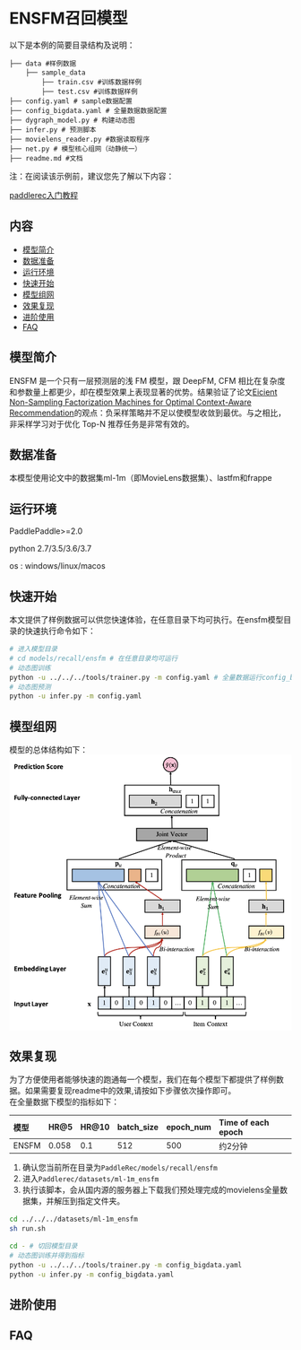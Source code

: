 # ENSFM召回模型

以下是本例的简要目录结构及说明： 

```
├── data #样例数据
    ├── sample_data
        ├── train.csv #训练数据样例
        ├── test.csv #训练数据样例
├── config.yaml # sample数据配置
├── config_bigdata.yaml # 全量数据数据配置
├── dygraph_model.py # 构建动态图
├── infer.py # 预测脚本
├── movielens_reader.py #数据读取程序
├── net.py # 模型核心组网（动静统一）
├── readme.md #文档
```

注：在阅读该示例前，建议您先了解以下内容：

[paddlerec入门教程](https://github.com/PaddlePaddle/PaddleRec/blob/master/README.md)

## 内容

- [模型简介](#模型简介)
- [数据准备](#数据准备)
- [运行环境](#运行环境)
- [快速开始](#快速开始)
- [模型组网](#模型组网)
- [效果复现](#效果复现)
- [进阶使用](#进阶使用)
- [FAQ](#FAQ)

## 模型简介
ENSFM 是一个只有一层预测层的浅 FM 模型，跟 DeepFM, CFM 相比在复杂度和参数量上都更少，却在模型效果上表现显著的优势。结果验证了论文[Eicient Non-Sampling Factorization Machines for Optimal
Context-Aware Recommendation](http://www.thuir.cn/group/~mzhang/publications/TheWebConf2020-Chenchong.pdf)的观点：负采样策略并不足以使模型收敛到最优。与之相比，非采样学习对于优化 Top-N 推荐任务是非常有效的。
## 数据准备
本模型使用论文中的数据集ml-1m（即MovieLens数据集）、lastfm和frappe

## 运行环境
PaddlePaddle>=2.0

python 2.7/3.5/3.6/3.7

os : windows/linux/macos 

## 快速开始
本文提供了样例数据可以供您快速体验，在任意目录下均可执行。在ensfm模型目录的快速执行命令如下： 
```bash
# 进入模型目录
# cd models/recall/ensfm # 在任意目录均可运行
# 动态图训练
python -u ../../../tools/trainer.py -m config.yaml # 全量数据运行config_bigdata.yaml 
# 动态图预测
python -u infer.py -m config.yaml 
```
## 模型组网
模型的总体结构如下：
<img align="center" src="picture/ensfm.jpg">

## 效果复现
为了方便使用者能够快速的跑通每一个模型，我们在每个模型下都提供了样例数据。如果需要复现readme中的效果,请按如下步骤依次操作即可。  
在全量数据下模型的指标如下：  

| 模型 | HR@5 | HR@10 | batch_size | epoch_num| Time of each epoch |
| :------| :------ |:------ | :------ | :------| :------ | 
| ENSFM | 0.058 | 0.1 | 512 | 500 | 约2分钟 |

1. 确认您当前所在目录为`PaddleRec/models/recall/ensfm`  
2. 进入`Paddlerec/datasets/ml-1m_ensfm`
3. 执行该脚本，会从国内源的服务器上下载我们预处理完成的movielens全量数据集，并解压到指定文件夹。

``` bash
cd ../../../datasets/ml-1m_ensfm
sh run.sh
```

```bash
cd - # 切回模型目录
# 动态图训练并得到指标
python -u ../../../tools/trainer.py -m config_bigdata.yaml
python -u infer.py -m config_bigdata.yaml
```

## 进阶使用
  
## FAQ
